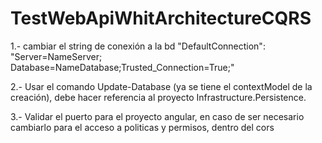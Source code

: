 # TestWebApiWhitArchitectureCQRS

1.- cambiar el string de conexión a la bd
"DefaultConnection": "Server=NameServer; Database=NameDatabase;Trusted_Connection=True;"

2.- Usar el comando Update-Database (ya se tiene el contextModel de la creación), debe hacer referencia al proyecto Infrastructure.Persistence.

3.- Validar el puerto para el proyecto angular, en caso de ser necesario cambiarlo para el acceso a politicas y permisos, dentro del cors
